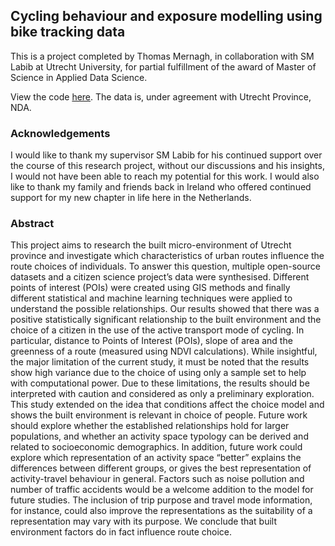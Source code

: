 ## Cycling behaviour and exposure modelling using bike tracking data

This is a project completed by Thomas Mernagh, in collaboration with SM Labib at Utrecht University, for partial fulfillment of the award of Master of Science in Applied Data Science.

View the code <a href="https://github.com/mernagh/Thesis">here</a>. The data is, under agreement with Utrecht Province, NDA. 

### Acknowledgements

I would like to thank my supervisor SM Labib for his continued support over the course of this research project, without our discussions and his insights, I would not have been able to reach my potential for this work. I would also like to thank my family and friends back in Ireland who offered continued support for my new chapter in life here in the Netherlands.

### Abstract
This project aims to research the built micro-environment of Utrecht province and investigate which characteristics of urban routes influence the route choices of individuals. To answer this question, multiple open-source datasets and a citizen science project’s data were synthesised. Different points of interest (POIs) were created using GIS methods and finally different statistical and machine learning techniques were applied to understand the possible relationships. Our results showed that there was a positive statistically significant relationship to the built environment and the choice of a citizen in the use of the active transport mode of cycling. In particular, distance to Points of Interest (POIs), slope of area and the greenness of a route (measured using NDVI calculations). While insightful, the major limitation of the current study, it must be noted that the results show high variance due to the choice of using only a sample set to help with computational power. Due to these limitations, the results should be interpreted with caution and considered as only a preliminary exploration.  This study extended on the idea that conditions affect the choice model and shows the built environment is relevant in choice of people. Future work should explore whether the established relationships hold for larger populations, and whether an activity space typology can be derived and related to socioeconomic demographics. In addition, future work could explore which representation of an activity space “better” explains the differences between different groups, or gives the best representation of activity-travel behaviour in general. Factors such as noise pollution and number of traffic accidents would be a welcome addition to the model for future studies. 
The inclusion of trip purpose and travel mode information, for instance, could also improve the representations as the suitability of a representation may vary with its purpose. We conclude that built environment factors do in fact influence route choice. 



